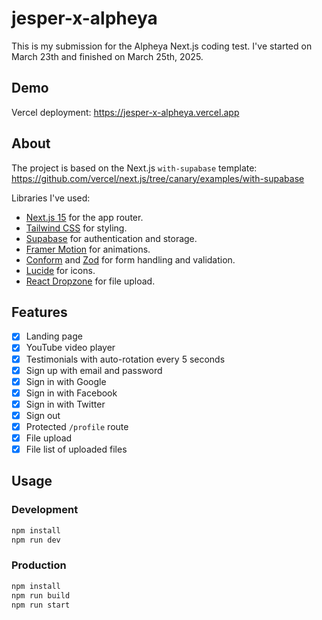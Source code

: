 # jesper-x-alpheya

This is my submission for the Alpheya Next.js coding test. I've started on March 23th and finished on March 25th, 2025.

## Demo

Vercel deployment: https://jesper-x-alpheya.vercel.app

## About

The project is based on the Next.js `with-supabase` template: https://github.com/vercel/next.js/tree/canary/examples/with-supabase

Libraries I've used:

- [Next.js 15](https://nextjs.org/) for the app router.
- [Tailwind CSS](https://tailwindcss.com/) for styling.
- [Supabase](https://supabase.com/) for authentication and storage.
- [Framer Motion](https://www.framer.com/motion/) for animations.
- [Conform](https://conform.guide/) and [Zod](https://zod.dev/) for form handling and validation.
- [Lucide](https://lucide.dev/) for icons.
- [React Dropzone](https://react-dropzone.js.org/) for file upload.

## Features

- [x] Landing page
- [x] YouTube video player
- [x] Testimonials with auto-rotation every 5 seconds
- [x] Sign up with email and password
- [x] Sign in with Google
- [x] Sign in with Facebook
- [x] Sign in with Twitter
- [x] Sign out
- [x] Protected `/profile` route
- [x] File upload
- [x] File list of uploaded files

## Usage

### Development

```bash
npm install
npm run dev
```

### Production

```bash
npm install
npm run build
npm run start
```
